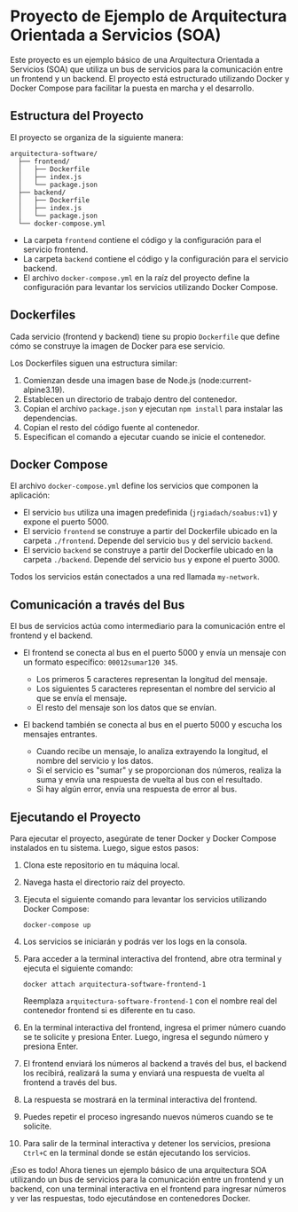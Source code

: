 # Proyecto de Ejemplo de Arquitectura Orientada a Servicios (SOA)

Este proyecto es un ejemplo básico de una Arquitectura Orientada a Servicios (SOA) que utiliza un bus de servicios para la comunicación entre un frontend y un backend. El proyecto está estructurado utilizando Docker y Docker Compose para facilitar la puesta en marcha y el desarrollo.

## Estructura del Proyecto

El proyecto se organiza de la siguiente manera:

```
arquitectura-software/
  ├── frontend/
  │   ├── Dockerfile
  │   ├── index.js
  │   └── package.json
  ├── backend/
  │   ├── Dockerfile
  │   ├── index.js
  │   └── package.json
  └── docker-compose.yml
```

- La carpeta `frontend` contiene el código y la configuración para el servicio frontend.
- La carpeta `backend` contiene el código y la configuración para el servicio backend.
- El archivo `docker-compose.yml` en la raíz del proyecto define la configuración para levantar los servicios utilizando Docker Compose.

## Dockerfiles

Cada servicio (frontend y backend) tiene su propio `Dockerfile` que define cómo se construye la imagen de Docker para ese servicio.

Los Dockerfiles siguen una estructura similar:

1. Comienzan desde una imagen base de Node.js (node:current-alpine3.19).
2. Establecen un directorio de trabajo dentro del contenedor.
3. Copian el archivo `package.json` y ejecutan `npm install` para instalar las dependencias.
4. Copian el resto del código fuente al contenedor.
5. Especifican el comando a ejecutar cuando se inicie el contenedor.

## Docker Compose

El archivo `docker-compose.yml` define los servicios que componen la aplicación:

- El servicio `bus` utiliza una imagen predefinida (`jrgiadach/soabus:v1`) y expone el puerto 5000.
- El servicio `frontend` se construye a partir del Dockerfile ubicado en la carpeta `./frontend`. Depende del servicio `bus` y del servicio `backend`.
- El servicio `backend` se construye a partir del Dockerfile ubicado en la carpeta `./backend`. Depende del servicio `bus` y expone el puerto 3000.

Todos los servicios están conectados a una red llamada `my-network`.

## Comunicación a través del Bus

El bus de servicios actúa como intermediario para la comunicación entre el frontend y el backend.

- El frontend se conecta al bus en el puerto 5000 y envía un mensaje con un formato específico: `00012sumar120 345`.
  - Los primeros 5 caracteres representan la longitud del mensaje.
  - Los siguientes 5 caracteres representan el nombre del servicio al que se envía el mensaje.
  - El resto del mensaje son los datos que se envían.

- El backend también se conecta al bus en el puerto 5000 y escucha los mensajes entrantes.
  - Cuando recibe un mensaje, lo analiza extrayendo la longitud, el nombre del servicio y los datos.
  - Si el servicio es "sumar" y se proporcionan dos números, realiza la suma y envía una respuesta de vuelta al bus con el resultado.
  - Si hay algún error, envía una respuesta de error al bus.

## Ejecutando el Proyecto

Para ejecutar el proyecto, asegúrate de tener Docker y Docker Compose instalados en tu sistema. Luego, sigue estos pasos:

1. Clona este repositorio en tu máquina local.

2. Navega hasta el directorio raíz del proyecto.

3. Ejecuta el siguiente comando para levantar los servicios utilizando Docker Compose:

   ```
   docker-compose up
   ```

4. Los servicios se iniciarán y podrás ver los logs en la consola.

5. Para acceder a la terminal interactiva del frontend, abre otra terminal y ejecuta el siguiente comando:

   ```
   docker attach arquitectura-software-frontend-1
   ```

   Reemplaza `arquitectura-software-frontend-1` con el nombre real del contenedor frontend si es diferente en tu caso.

6. En la terminal interactiva del frontend, ingresa el primer número cuando se te solicite y presiona Enter. Luego, ingresa el segundo número y presiona Enter.

7. El frontend enviará los números al backend a través del bus, el backend los recibirá, realizará la suma y enviará una respuesta de vuelta al frontend a través del bus.

8. La respuesta se mostrará en la terminal interactiva del frontend.

9. Puedes repetir el proceso ingresando nuevos números cuando se te solicite.

10. Para salir de la terminal interactiva y detener los servicios, presiona `Ctrl+C` en la terminal donde se están ejecutando los servicios.

¡Eso es todo! Ahora tienes un ejemplo básico de una arquitectura SOA utilizando un bus de servicios para la comunicación entre un frontend y un backend, con una terminal interactiva en el frontend para ingresar números y ver las respuestas, todo ejecutándose en contenedores Docker.